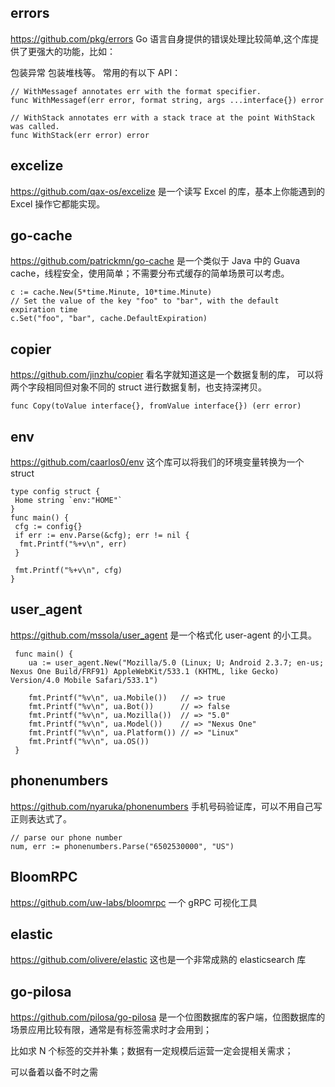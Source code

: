 ## errors

https://github.com/pkg/errors Go 语言自身提供的错误处理比较简单,这个库提供了更强大的功能，比如：

包装异常
包装堆栈等。
常用的有以下 API：
```code
// WithMessagef annotates err with the format specifier.
func WithMessagef(err error, format string, args ...interface{}) error

// WithStack annotates err with a stack trace at the point WithStack was called.
func WithStack(err error) error
```

## excelize

https://github.com/qax-os/excelize 是一个读写 Excel 的库，基本上你能遇到的 Excel 操作它都能实现。

## go-cache

https://github.com/patrickmn/go-cache 是一个类似于 Java 中的 Guava cache，线程安全，使用简单；不需要分布式缓存的简单场景可以考虑。

```code
c := cache.New(5*time.Minute, 10*time.Minute)
// Set the value of the key "foo" to "bar", with the default expiration time
c.Set("foo", "bar", cache.DefaultExpiration)
```

## copier

https://github.com/jinzhu/copier 看名字就知道这是一个数据复制的库， 可以将两个字段相同但对象不同的 struct 进行数据复制，也支持深拷贝。

```code
func Copy(toValue interface{}, fromValue interface{}) (err error) 
```

## env

https://github.com/caarlos0/env 这个库可以将我们的环境变量转换为一个 struct

```code
type config struct {
 Home string `env:"HOME"`
}
func main() {
 cfg := config{}
 if err := env.Parse(&cfg); err != nil {
  fmt.Printf("%+v\n", err)
 }

 fmt.Printf("%+v\n", cfg)
}
```

## user_agent

https://github.com/mssola/user_agent 是一个格式化 user-agent 的小工具。

```code
 func main() {
    ua := user_agent.New("Mozilla/5.0 (Linux; U; Android 2.3.7; en-us; Nexus One Build/FRF91) AppleWebKit/533.1 (KHTML, like Gecko) Version/4.0 Mobile Safari/533.1")

    fmt.Printf("%v\n", ua.Mobile())   // => true
    fmt.Printf("%v\n", ua.Bot())      // => false
    fmt.Printf("%v\n", ua.Mozilla())  // => "5.0"
    fmt.Printf("%v\n", ua.Model())    // => "Nexus One"
    fmt.Printf("%v\n", ua.Platform()) // => "Linux"
    fmt.Printf("%v\n", ua.OS()) 
 }
```

## phonenumbers

https://github.com/nyaruka/phonenumbers 手机号码验证库，可以不用自己写正则表达式了。

```code
// parse our phone number
num, err := phonenumbers.Parse("6502530000", "US")
```

## BloomRPC

https://github.com/uw-labs/bloomrpc 一个 gRPC 可视化工具

## elastic

https://github.com/olivere/elastic 这也是一个非常成熟的 elasticsearch 库

## go-pilosa

https://github.com/pilosa/go-pilosa 是一个位图数据库的客户端，位图数据库的场景应用比较有限，通常是有标签需求时才会用到；

比如求 N 个标签的交并补集；数据有一定规模后运营一定会提相关需求；

可以备着以备不时之需